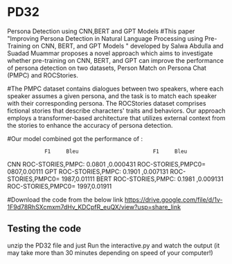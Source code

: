# PD32
Persona Detection using CNN,BERT and GPT Models
#This paper "Improving Persona Detection in Natural Language Processing using Pre-Training on CNN, BERT, and GPT Models " developed by Salwa Abdulla and Suadad Muammar  proposes a novel approach which aims to investigate whether pre-training on CNN, BERT, and GPT can improve the performance of persona detection on two datasets, Person Match on Persona Chat (PMPC) and ROCStories. 

#The PMPC dataset contains dialogues between two speakers, where each speaker assumes a given persona, and the task is to match each speaker with their corresponding persona. The ROCStories dataset comprises fictional stories that describe characters' traits and behaviors. Our approach employs a transformer-based architecture that utilizes external context from the stories to enhance the accuracy of persona detection.


#Our model combined  got the performance of :

		        F1     Bleu 					   F1     Bleu 

CNN 
	ROC-STORIES,PMPC: 0.0801 ,0.000431          ROC-STORIES,PMPC0= 0807,0.00111
GPT
	ROC-STORIES,PMPC: 0.1901 ,0.007131          ROC-STORIES,PMPC0= 1987,0.01111
BERT
	ROC-STORIES,PMPC: 0.1981 ,0.009131          ROC-STORIES,PMPC0= 1997,0.01911

#Download the code from the below link
https://drive.google.com/file/d/1v-1F9d78RhSXcmxm7dHv_KDCpfR_euQX/view?usp=share_link


## Testing the code
unzip the PD32 file and
just Run the interactive.py and watch the output (it may take more than 30 minutes depending on speed of your computer!)
